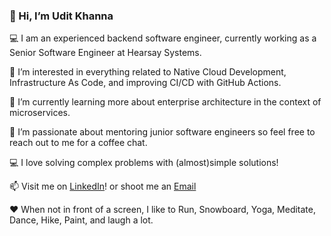 ### 👋 Hi, I’m Udit Khanna

💻  I am an experienced backend software engineer, currently working as a Senior Software Engineer at Hearsay Systems.

👀  I’m interested in everything related to Native Cloud Development, Infrastructure As Code, and improving CI/CD with GitHub Actions.

🌱  I’m currently learning more about enterprise architecture in the context of microservices. 

💞️  I’m passionate about mentoring junior software engineers so feel free to reach out to me for a coffee chat.

💻  I love solving complex problems with (almost)simple solutions!

📫  Visit me on <a href="https://linkedin.com/in/out01">LinkedIn</a>! or shoot me an <a href="mailto:ukdevelops@gmail.com">Email</a>  

❤️ When not in front of a screen, I like to Run, Snowboard, Yoga, Meditate, Dance, Hike, Paint, and laugh a lot.

